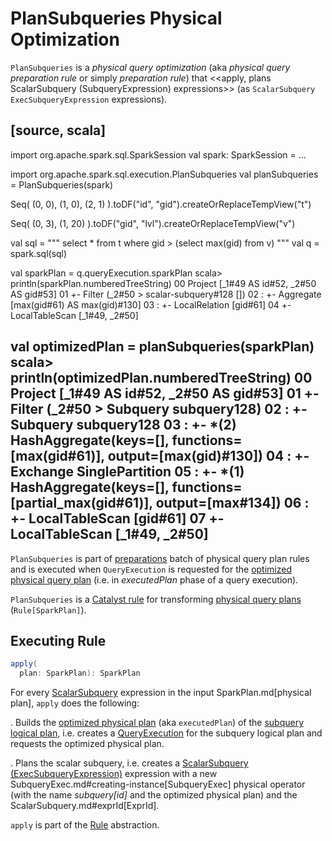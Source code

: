 # PlanSubqueries Physical Optimization

`PlanSubqueries` is a *physical query optimization* (aka _physical query preparation rule_ or simply _preparation rule_) that <<apply, plans ScalarSubquery (SubqueryExpression) expressions>> (as `ScalarSubquery ExecSubqueryExpression` expressions).

[source, scala]
----
import org.apache.spark.sql.SparkSession
val spark: SparkSession = ...

import org.apache.spark.sql.execution.PlanSubqueries
val planSubqueries = PlanSubqueries(spark)

Seq(
  (0, 0),
  (1, 0),
  (2, 1)
).toDF("id", "gid").createOrReplaceTempView("t")

Seq(
  (0, 3),
  (1, 20)
).toDF("gid", "lvl").createOrReplaceTempView("v")

val sql = """
  select * from t where gid > (select max(gid) from v)
"""
val q = spark.sql(sql)

val sparkPlan = q.queryExecution.sparkPlan
scala> println(sparkPlan.numberedTreeString)
00 Project [_1#49 AS id#52, _2#50 AS gid#53]
01 +- Filter (_2#50 > scalar-subquery#128 [])
02    :  +- Aggregate [max(gid#61) AS max(gid)#130]
03    :     +- LocalRelation [gid#61]
04    +- LocalTableScan [_1#49, _2#50]

val optimizedPlan = planSubqueries(sparkPlan)
scala> println(optimizedPlan.numberedTreeString)
00 Project [_1#49 AS id#52, _2#50 AS gid#53]
01 +- Filter (_2#50 > Subquery subquery128)
02    :  +- Subquery subquery128
03    :     +- *(2) HashAggregate(keys=[], functions=[max(gid#61)], output=[max(gid)#130])
04    :        +- Exchange SinglePartition
05    :           +- *(1) HashAggregate(keys=[], functions=[partial_max(gid#61)], output=[max#134])
06    :              +- LocalTableScan [gid#61]
07    +- LocalTableScan [_1#49, _2#50]
----

`PlanSubqueries` is part of [preparations](../QueryExecution.md#preparations) batch of physical query plan rules and is executed when `QueryExecution` is requested for the [optimized physical query plan](../QueryExecution.md#executedPlan) (i.e. in *executedPlan* phase of a query execution).

`PlanSubqueries` is a [Catalyst rule](../catalyst/Rule.md) for transforming [physical query plans](../physical-operators/SparkPlan.md) (`Rule[SparkPlan]`).

## <span id="apply"> Executing Rule

```scala
apply(
  plan: SparkPlan): SparkPlan
```

For every [ScalarSubquery](../expressions/ScalarSubquery.md) expression in the input SparkPlan.md[physical plan], `apply` does the following:

. Builds the [optimized physical plan](../QueryExecution.md#executedPlan) (aka `executedPlan`) of the [subquery logical plan](../expressions/ScalarSubquery.md#plan), i.e. creates a [QueryExecution](../QueryExecution.md) for the subquery logical plan and requests the optimized physical plan.

. Plans the scalar subquery, i.e. creates a [ScalarSubquery (ExecSubqueryExpression)](../expressions/ExecSubqueryExpression-ScalarSubquery.md) expression with a new SubqueryExec.md#creating-instance[SubqueryExec] physical operator (with the name *subquery[id]* and the optimized physical plan) and the ScalarSubquery.md#exprId[ExprId].

`apply` is part of the [Rule](../catalyst/Rule.md#apply) abstraction.
